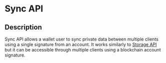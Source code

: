 # Sync API

## Description

Sync API allows a wallet user to sync private data between multiple clients using a single signature from an account. It works similarly to [Storage API](https://docs.walletconnect.com/2.0/specs/clients/core/storage/storage-api) but it can be accessible through multiple clients using a blockchain account signature.

